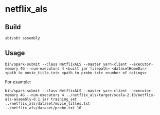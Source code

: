 # netflix_als

## Build

    sbt/sbt assembly

## Usage

    bin/spark-submit --class NetflixALS --master yarn-client --executor-memory 4G --num-executors 4 <built jar filepath> <datasetHomeDir> <path to movie_title.txt> <path to probe.txt> <number of ratings>
 
For example:

    bin/spark-submit --class NetflixALS --master yarn-client --executor-memory 4G --num-executors 4 ../netflix_als/target/scala-2.10/netflix-als-assembly-0.1.jar training_set ../netflix_als/dataset/movie_titles.txt ../netflix_als/dataset/probe.txt 10


